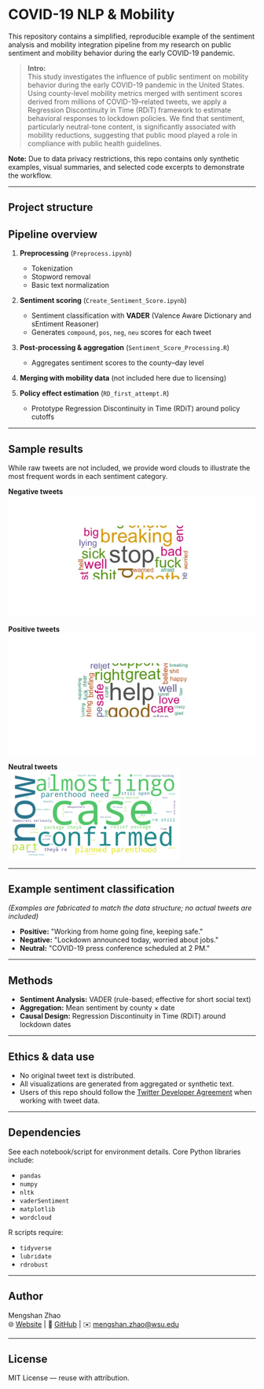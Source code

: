 # COVID-19 NLP & Mobility

This repository contains a simplified, reproducible example of the sentiment analysis and mobility integration pipeline from my research on public sentiment and mobility behavior during the early COVID-19 pandemic.

> **Intro:**  
> This study investigates the influence of public sentiment on mobility behavior during the early COVID-19 pandemic in the United States. Using county-level mobility metrics merged with sentiment scores derived from millions of COVID-19–related tweets, we apply a Regression Discontinuity in Time (RDiT) framework to estimate behavioral responses to lockdown policies. We find that sentiment, particularly neutral-tone content, is significantly associated with mobility reductions, suggesting that public mood played a role in compliance with public health guidelines.

**Note:** Due to data privacy restrictions, this repo contains only synthetic examples, visual summaries, and selected code excerpts to demonstrate the workflow.

---

## Project structure


## Pipeline overview

1. **Preprocessing** (`Preprocess.ipynb`)  
   - Tokenization  
   - Stopword removal  
   - Basic text normalization  

2. **Sentiment scoring** (`Create_Sentiment_Score.ipynb`)  
   - Sentiment classification with **VADER** (Valence Aware Dictionary and sEntiment Reasoner)  
   - Generates `compound`, `pos`, `neg`, `neu` scores for each tweet  

3. **Post-processing & aggregation** (`Sentiment_Score_Processing.R`)  
   - Aggregates sentiment scores to the county–day level  

4. **Merging with mobility data** (not included here due to licensing)  

5. **Policy effect estimation** (`RD_first_attempt.R`)  
   - Prototype Regression Discontinuity in Time (RDiT) around policy cutoffs  

---

## Sample results

While raw tweets are not included, we provide word clouds to illustrate the most frequent words in each sentiment category.

**Negative tweets**  
![Negative sentiment word cloud](figures/negative.jpeg)

**Positive tweets**  
![Positive sentiment word cloud](figures/positive.jpeg)

**Neutral tweets**  
![Neutral sentiment word cloud](figures/neutral.png)

---

## Example sentiment classification

*(Examples are fabricated to match the data structure; no actual tweets are included)*

- **Positive:** "Working from home going fine, keeping safe."  
- **Negative:** "Lockdown announced today, worried about jobs."  
- **Neutral:** "COVID-19 press conference scheduled at 2 PM."  

---

## Methods

- **Sentiment Analysis:** VADER (rule-based; effective for short social text)  
- **Aggregation:** Mean sentiment by county × date  
- **Causal Design:** Regression Discontinuity in Time (RDiT) around lockdown dates  

---

## Ethics & data use

- No original tweet text is distributed.  
- All visualizations are generated from aggregated or synthetic text.  
- Users of this repo should follow the [Twitter Developer Agreement](https://developer.twitter.com/en/developer-terms/agreement-and-policy) when working with tweet data.

---

## Dependencies

See each notebook/script for environment details. Core Python libraries include:
- `pandas`
- `numpy`
- `nltk`
- `vaderSentiment`
- `matplotlib`
- `wordcloud`

R scripts require:
- `tidyverse`
- `lubridate`
- `rdrobust`

---

## Author
Mengshan Zhao  
🌐 [Website](https://www.mengshanzhao.com) | 🐙 [GitHub](https://github.com/MengshanZhao) | ✉️ mengshan.zhao@wsu.edu

---

## License
MIT License — reuse with attribution.
